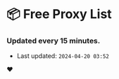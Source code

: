 # :package: Free Proxy List
### Updated every 15 minutes.

- Last updated: `2024-04-20 03:52`

:heart:
